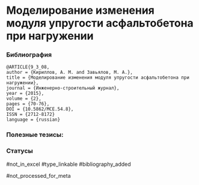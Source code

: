 # Моделирование изменения модуля упругости асфальтобетона при нагружении

### Библиография
```
@ARTICLE{9_3_08,
author = {Кириллов, А. М. and Завьялов, М. А.},
title = {Моделирование изменения модуля упругости асфальтобетона при нагружении},
journal = {Инженерно-строительный журнал},
year = {2015},
volume = {2},
pages = {70-76},
DOI = {10.5862/MCE.54.8},
ISSN = {2712-8172}
language = {russian}
```

### Полезные тезисы:

### Статусы
#not_in_excel 
#type_linkable 
#bibliography_added

#not_processed_for_meta
